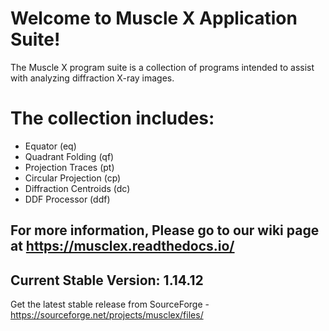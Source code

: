 # Welcome to Muscle X Application Suite! 
The Muscle X program suite is a collection of programs intended to assist with analyzing diffraction X-ray images. 

# The collection includes:
* Equator (eq)
* Quadrant Folding (qf)
* Projection Traces (pt)
* Circular Projection (cp)
* Diffraction Centroids (dc)
* DDF Processor (ddf)

## For more information, Please go to our wiki page at https://musclex.readthedocs.io/

## Current Stable Version: 1.14.12
Get the latest stable release from SourceForge - https://sourceforge.net/projects/musclex/files/
